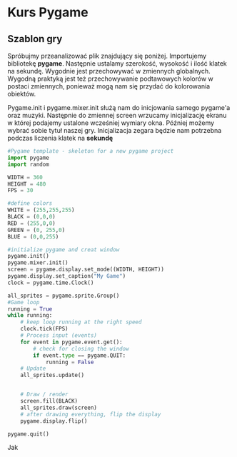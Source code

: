 # Kurs Pygame
## Szablon gry

Spróbujmy przeanalizować plik znajdujący się poniżej. Importujemy bibliotekę **pygame**. Następnie ustalamy szerokość, wysokość i ilość klatek na sekundę. Wygodnie jest przechowywać w zmiennych globalnych. Wygodną praktyką jest też przechowywanie podtawowych kolorów w postaci zmiennych, ponieważ mogą nam się przydać do kolorowania obiektów.

Pygame.init i pygame.mixer.init służą nam do inicjowania samego pygame'a oraz muzyki. Następnie do zmiennej screen wrzucamy inicjalizację ekranu w której podajemy ustalone wcześniej wymiary okna. Później możemy wybrać sobie tytuł naszej gry. Inicjalizacja zegara będzie nam potrzebna podczas liczenia klatek na <b>sekundę</b>
```python
#Pygame template - skeleton for a new pygame project
import pygame
import random

WIDTH = 360
HEIGHT = 480
FPS = 30

#define colors
WHITE = (255,255,255)
BLACK = (0,0,0)
RED = (255,0,0)
GREEN = (0, 255,0)
BLUE = (0,0,255)

#initialize pygame and creat window
pygame.init()
pygame.mixer.init()
screen = pygame.display.set_mode((WIDTH, HEIGHT))
pygame.display.set_caption("My Game")
clock = pygame.time.Clock()

all_sprites = pygame.sprite.Group()
#Game loop
running = True
while running:
    # keep loop running at the right speed
    clock.tick(FPS)
    # Process input (events)
    for event in pygame.event.get():
        # check for closing the window
        if event.type == pygame.QUIT:
            running = False
    # Update
    all_sprites.update()


    # Draw / render
    screen.fill(BLACK)
    all_sprites.draw(screen)
    # after drawing everything, flip the display
    pygame.display.flip()

pygame.quit()
```
Jak 
